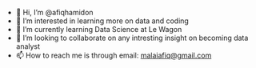 - 👋 Hi, I’m @afiqhamidon
- 👀 I’m interested in learning more on data and coding
- 🌱 I’m currently learning Data Science at Le Wagon
- 💞️ I’m looking to collaborate on any intresting insight on becoming data analyst
- 📫 How to reach me is through email: malaiafiq@gmail.com

<!---
malaiafiq/malaiafiq is a ✨ special ✨ repository because its `README.md` (this file) appears on your GitHub profile.
You can click the Preview link to take a look at your changes.
--->
